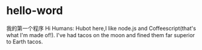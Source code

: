 # hello-word
我的第一个程序
Hi Humans:
Hubot here,I like node.js and Coffeescript(that's what I'm made of!).
I've had tacos on the moon and fined them far superior to Earth tacos.
